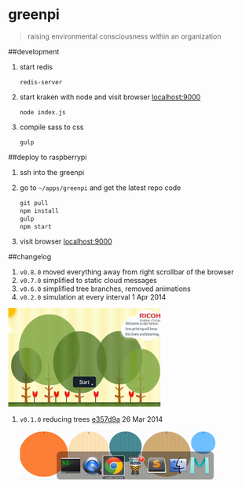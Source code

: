 # greenpi

> raising environmental consciousness within an organization

##development

1. start redis

	```
	redis-server
	```
	
1. start kraken with node and visit browser [localhost:9000](http://localhost:9000/)

	```
	node index.js 
	```

1. compile sass to css

	```
	gulp
	```

##deploy to raspberrypi

1. ssh into the greenpi
1. go to `~/apps/greenpi` and get the latest repo code

	```
	git pull
	npm install
	gulp
	npm start
	```
1. visit browser [localhost:9000](http://localhost:9000)

##changelog

1. `v0.8.0` moved everything away from right scrollbar of the browser
1. `v0.7.0` simplified to static cloud messages
1. `v0.6.0` simplified tree branches, removed animations
1. `v0.2.0` simulation at every interval 1 Apr 2014

  <img src="changelog/v0.2.0.gif" height=200 width=310>

1. `v0.1.0` reducing trees [e357d9a](https://github.com/ManagedApplicationServices/greenpi/commit/e357d9a0338ca0231798968c26b68fec6caadef3) 26 Mar 2014

	<img src="changelog/v0.1.0.gif" height=100 width=400>
	

